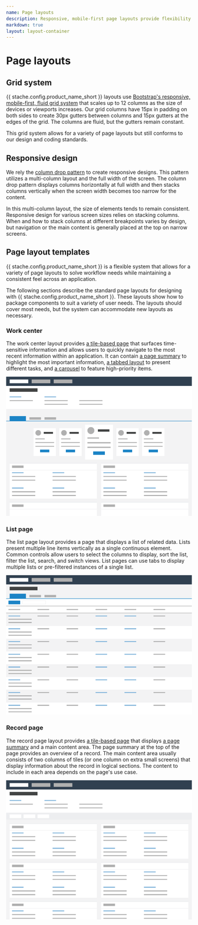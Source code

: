 ```yaml
---
name: Page layouts
description: Responsive, mobile-first page layouts provide flexibility while conforming to SKY UX standards.
markdown: true
layout: layout-container
---
```


# Page layouts

## Grid system
{{ stache.config.product_name_short }} layouts use [Bootstrap's responsive, mobile-first, fluid grid system](http://getbootstrap.com/css/#grid) that scales up to 12 columns as the size of devices or viewports increases. Our grid columns have 15px in padding on both sides to create 30px gutters between columns and 15px gutters at the edges of the grid. The columns are fluid, but the gutters remain constant. 

This grid system allows for a variety of page layouts but still conforms to our design and coding standards. 

## Responsive design
We rely the [column drop pattern](https://developers.google.com/web/fundamentals/design-and-ui/responsive/patterns/column-drop) to create responsive designs. This pattern utilizes a multi-column layout and the full width of the screen. The column drop pattern displays columns horizontally at full width and then stacks columns vertically when the screen width becomes too narrow for the content.

In this multi-column layout, the size of elements tends to remain consistent. Responsive design for various screen sizes relies on stacking columns. When and how to stack columns at different breakpoints varies by design, but navigation or the main content is generally placed at the top on narrow screens.

## Page layout templates
{{ stache.config.product_name_short }} is a flexible system that allows for a variety of page layouts to solve workflow needs while maintaining a consistent feel across an application.

The following sections describe the standard page layouts for designing with {{ stache.config.product_name_short }}. These layouts show how to package components to suit a variety of user needs. The layouts should cover most needs, but the system can accommodate new layouts as necessary.

### Work center 
The work center layout provides [a tile-based page](../../components/tiles) that surfaces time-sensitive information and allows users to quickly navigate to the most recent information within an application. It can contain [a page summary](../../components/pagesummary) to highlight the most important information, [a tabbed layout](../../components/tabset) to present different tasks, and [a carousel](../../components/carousel) to feature high-priority items.

![Work center page wireframe](../../../static/assets/img/guidelines/pagelayout/workcenter.png)

### List page
The list page layout provides a page that displays a list of related data. Lists present multiple line items vertically as a single continuous element. Common controls allow users to select the columns to display, sort the list, filter the list, search, and switch views. List pages can use tabs to display multiple lists or pre-filtered instances of a single list.

![List page wireframe](../../../static/assets/img/guidelines/pagelayout/list.png)

### Record page
The record page layout provides [a tile-based page](../../components/tiles) that displays [a page summary](../../components/pagesummary) and a main content area. The page summary at the top of the page provides an overview of a record. The main content area usually consists of two columns of tiles (or one column on extra small screens) that display information about the record in logical sections. The content to include in each area depends on the page's use case.

![Record page wireframe](../../../static/assets/img/guidelines/pagelayout/record.png)
